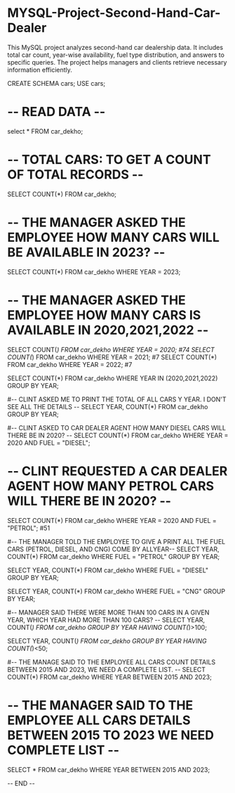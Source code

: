 # MYSQL-Project-Second-Hand-Car-Dealer
This MySQL project analyzes second-hand car dealership data. It includes total car count, year-wise availability, fuel type distribution, and answers to specific queries. The project helps managers and clients retrieve necessary information efficiently.

CREATE SCHEMA cars;
USE cars;

 # -- READ DATA --
select * FROM car_dekho;

# -- TOTAL CARS: TO GET A COUNT OF TOTAL RECORDS --
SELECT COUNT(*) FROM car_dekho;

 # -- THE MANAGER ASKED THE EMPLOYEE HOW MANY CARS WILL BE AVAILABLE IN 2023? --
SELECT COUNT(*) FROM car_dekho WHERE YEAR = 2023;

# -- THE MANAGER ASKED THE EMPLOYEE HOW MANY CARS IS AVAILABLE IN 2020,2021,2022 --
SELECT COUNT(*) FROM car_dekho WHERE YEAR = 2020;  #74
SELECT COUNT(*) FROM car_dekho WHERE YEAR = 2021;  #7
SELECT COUNT(*) FROM car_dekho WHERE YEAR = 2022;  #7

SELECT COUNT(*) FROM car_dekho
WHERE YEAR IN (2020,2021,2022)
GROUP BY YEAR;

 #-- CLINT ASKED ME TO PRINT THE TOTAL OF ALL CARS Y YEAR. I DON'T SEE ALL THE DETAILS --
SELECT YEAR, COUNT(*) FROM car_dekho
GROUP BY YEAR;


#-- CLINT ASKED TO CAR DEALER AGENT HOW MANY DIESEL CARS WILL THERE BE IN 2020? --
SELECT COUNT(*) FROM car_dekho 
WHERE YEAR = 2020 AND FUEL = "DIESEL";


# -- CLINT REQUESTED A CAR DEALER AGENT HOW MANY PETROL CARS WILL THERE BE IN 2020? --
SELECT COUNT(*) 
FROM car_dekho
WHERE YEAR = 2020 AND FUEL = "PETROL";  #51

 #-- THE MANAGER TOLD THE EMPLOYEE TO GIVE A PRINT ALL THE FUEL CARS (PETROL, DIESEL, AND CNG) COME BY ALLYEAR--
SELECT YEAR, COUNT(*)
FROM car_dekho 
WHERE FUEL = "PETROL" GROUP BY YEAR;

SELECT YEAR, COUNT(*)
FROM car_dekho 
WHERE FUEL = "DIESEL" GROUP BY YEAR;

SELECT YEAR, COUNT(*)
FROM car_dekho 
WHERE FUEL = "CNG" GROUP BY YEAR;


 #-- MANAGER SAID THERE WERE MORE THAN 100 CARS IN A GIVEN YEAR, WHICH YEAR HAD MORE THAN 100 CARS? --
SELECT YEAR, COUNT(*) 
FROM car_dekho
GROUP BY YEAR HAVING COUNT(*)>100;

SELECT YEAR, COUNT(*) 
FROM car_dekho
GROUP BY YEAR HAVING COUNT(*)<50;

 #-- THE MANAGE SAID TO THE EMPLOYEE ALL CARS COUNT DETAILS BETWEEN 2015 AND 2023, WE NEED A COMPLETE LIST. --
SELECT COUNT(*)
FROM car_dekho
WHERE YEAR  BETWEEN 2015 AND 2023;


# -- THE MANAGER SAID TO THE EMPLOYEE ALL CARS DETAILS BETWEEN 2015 TO 2023 WE NEED COMPLETE LIST --
SELECT *
FROM car_dekho
WHERE YEAR BETWEEN 2015 AND 2023;

-- END --

